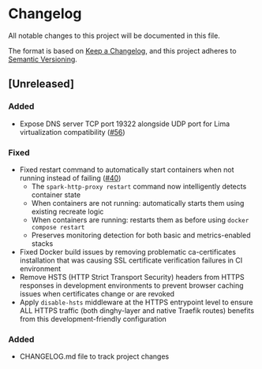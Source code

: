 # Changelog

All notable changes to this project will be documented in this file.

The format is based on [Keep a Changelog](https://keepachangelog.com/en/1.0.0/),
and this project adheres to [Semantic Versioning](https://semver.org/spec/v2.0.0.html).

## [Unreleased]

### Added
- Expose DNS server TCP port 19322 alongside UDP port for Lima virtualization compatibility ([#56](https://github.com/sparkfabrik/http-proxy/issues/56))

### Fixed
- Fixed restart command to automatically start containers when not running instead of failing ([#40](https://github.com/sparkfabrik/http-proxy/issues/40))
  - The `spark-http-proxy restart` command now intelligently detects container state
  - When containers are not running: automatically starts them using existing recreate logic
  - When containers are running: restarts them as before using `docker compose restart`
  - Preserves monitoring detection for both basic and metrics-enabled stacks
- Fixed Docker build issues by removing problematic ca-certificates installation that was causing SSL certificate verification failures in CI environment
- Remove HSTS (HTTP Strict Transport Security) headers from HTTPS responses in development environments to prevent browser caching issues when certificates change or are revoked
- Apply `disable-hsts` middleware at the HTTPS entrypoint level to ensure ALL HTTPS traffic (both dinghy-layer and native Traefik routes) benefits from this development-friendly configuration

### Added
- CHANGELOG.md file to track project changes
